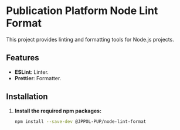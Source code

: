 # Publication Platform Node Lint Format

This project provides linting and formatting tools for Node.js projects.

## Features

- **ESLint**: Linter.
- **Prettier**: Formatter.

## Installation

1. **Install the required npm packages:**

   ```sh
   npm install --save-dev @JPPOL-PUP/node-lint-format